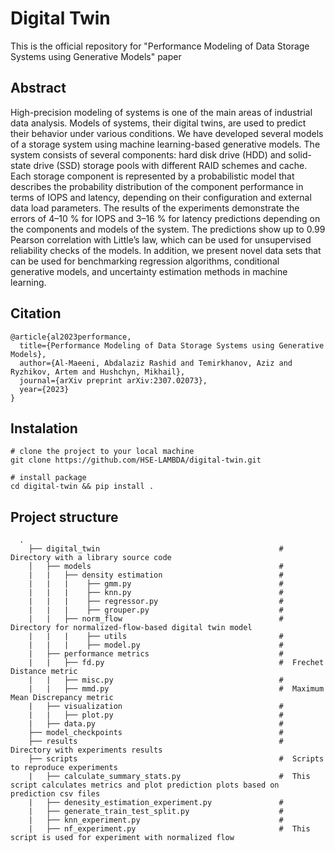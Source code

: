 # Digital Twin

This is the official repository for "Performance Modeling of Data Storage Systems using Generative Models" paper

## Abstract
High-precision modeling of systems is one of the main areas of industrial data
analysis. Models of systems, their digital twins, are used to predict their behavior under various
conditions. We have developed several models of a storage system using machine
learning-based generative models. The system consists of several components: hard disk drive
(HDD) and solid-state drive (SSD) storage pools with different RAID schemes and cache. Each
storage component is represented by a probabilistic model that describes the probability
distribution of the component performance in terms of IOPS and latency, depending on their
configuration and external data load parameters. The results of the experiments demonstrate the
errors of 4–10 % for IOPS and 3–16 % for latency predictions depending on the components and
models of the system. The predictions show up to 0.99 Pearson correlation with Little’s law,
which can be used for unsupervised reliability checks of the models. In addition, we present
novel data sets that can be used for benchmarking regression algorithms, conditional generative
models, and uncertainty estimation methods in machine learning.

## Citation

```
@article{al2023performance,
  title={Performance Modeling of Data Storage Systems using Generative Models},
  author={Al-Maeeni, Abdalaziz Rashid and Temirkhanov, Aziz and Ryzhikov, Artem and Hushchyn, Mikhail},
  journal={arXiv preprint arXiv:2307.02073},
  year={2023}
}
```

## Instalation

```
# clone the project to your local machine
git clone https://github.com/HSE-LAMBDA/digital-twin.git

# install package
cd digital-twin && pip install .
```

## Project structure
```
  .
    ├── digital_twin                                        #  Directory with a library source code
    │   ├── models                                          #
    |   |   ├── density estimation                          #
    |   |   |    ├── gmm.py                                 #
    |   |   |    ├── knn.py                                 #
    |   |   |    ├── regressor.py                           #
    |   |   |    ├── grouper.py                             #
    |   |   ├── norm_flow                                   #  Directory for normalized-flow-based digital twin model
    |   |   |    ├── utils                                  #  
    |   |   |    ├── model.py                               #  
    |   ├── performance metrics                             #
    |   |   ├── fd.py                                       #  Frechet Distance metric
    |   |   ├── misc.py                                     # 
    |   |   ├── mmd.py                                      #  Maximum Mean Discrepancy metric 
    |   ├── visualization                                   #
    |   |   ├── plot.py                                     #  
    |   ├── data.py                                         #
    ├── model_checkpoints                                   #
    ├── results                                             #  Directory with experiments results
    ├── scripts                                             #  Scripts to reproduce experiments
    |   ├── calculate_summary_stats.py                      #  This script calculates metrics and plot prediction plots based on prediction csv files
    |   ├── denesity_estimation_experiment.py               #
    |   ├── generate_train_test_split.py                    #
    |   ├── knn_experiment.py                               # 
    |   ├── nf_experiment.py                                #  This script is used for experiment with normalized flow
```

